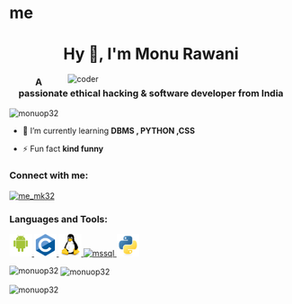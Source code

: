 # me
<h1 align="center">Hy 👋, I'm Monu Rawani</h1>
<img align="right" alt="coder" width="400" src="https://user-images.githubusercontent.com/55389276/140866485-8fb1c876-9a8f-4d6a-98dc-08c4981eaf70.gif">
<h3 align="center">A passionate ethical hacking & software developer from India</h3>

<p align="left"> <img src="https://komarev.com/ghpvc/?username=monuop32&label=Profile%20views&color=0e75b6&style=flat" alt="monuop32" /> </p>

- 🌱 I’m currently learning **DBMS , PYTHON ,CSS**

- ⚡ Fun fact **kind funny**

<h3 align="left">Connect with me:</h3>
<p align="left">
<a href="https://instagram.com/me_mk32" target="blank"><img align="center" src="https://raw.githubusercontent.com/rahuldkjain/github-profile-readme-generator/master/src/images/icons/Social/instagram.svg" alt="me_mk32" height="30" width="40" /></a>
</p>

<h3 align="left">Languages and Tools:</h3>
<p align="left"> <a href="https://developer.android.com" target="_blank" rel="noreferrer"> <img src="https://raw.githubusercontent.com/devicons/devicon/master/icons/android/android-original-wordmark.svg" alt="android" width="40" height="40"/> </a> <a href="https://www.cprogramming.com/" target="_blank" rel="noreferrer"> <img src="https://raw.githubusercontent.com/devicons/devicon/master/icons/c/c-original.svg" alt="c" width="40" height="40"/> </a> <a href="https://www.linux.org/" target="_blank" rel="noreferrer"> <img src="https://raw.githubusercontent.com/devicons/devicon/master/icons/linux/linux-original.svg" alt="linux" width="40" height="40"/> </a> <a href="https://www.microsoft.com/en-us/sql-server" target="_blank" rel="noreferrer"> <img src="https://www.svgrepo.com/show/303229/microsoft-sql-server-logo.svg" alt="mssql" width="40" height="40"/> </a> <a href="https://www.python.org" target="_blank" rel="noreferrer"> <img src="https://raw.githubusercontent.com/devicons/devicon/master/icons/python/python-original.svg" alt="python" width="40" height="40"/> </a> </p>

<p><img align="left" src="https://github-readme-stats.vercel.app/api/top-langs?username=monuop32&show_icons=true&locale=en&layout=compact" alt="monuop32" /></p>

<p>&nbsp;<img align="center" src="https://github-readme-stats.vercel.app/api?username=monuop32&show_icons=true&locale=en" alt="monuop32" /></p>

<p><img align="center" src="https://github-readme-streak-stats.herokuapp.com/?user=monuop32&" alt="monuop32" /></p>
